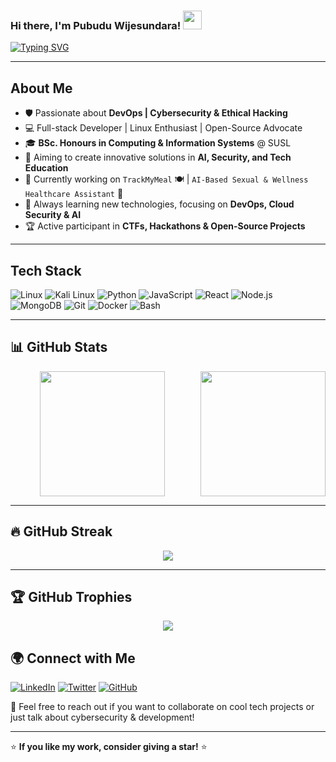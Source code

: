 ### Hi there, I'm Pubudu Wijesundara! <img src="https://media.giphy.com/media/hvRJCLFzcasrR4ia7z/giphy.gif" width="30px">

[![Typing SVG](https://readme-typing-svg.herokuapp.com?color=36BCF7&size=28&lines=Cybersecurity+Enthusiast;Full-Stack+Developer;Tech+Educator;Open-Source+Contributor)](https://git.io/typing-svg)

---

## About Me

- 🛡️ Passionate about **DevOps | Cybersecurity & Ethical Hacking**
- 💻 Full-stack Developer | Linux Enthusiast | Open-Source Advocate
- 🎓 **BSc. Honours in Computing & Information Systems** @ SUSL
- 🎯 Aiming to create innovative solutions in **AI, Security, and Tech Education**
- 🔭 Currently working on `TrackMyMeal` 🍽️ | `AI-Based Sexual & Wellness Healthcare Assistant` 🏥
- 🌱 Always learning new technologies, focusing on **DevOps, Cloud Security & AI**
- 🏆 Active participant in **CTFs, Hackathons & Open-Source Projects**

---

## Tech Stack

![Linux](https://img.shields.io/badge/Linux-FCC624?style=flat&logo=linux&logoColor=black)
![Kali Linux](https://img.shields.io/badge/Kali_Linux-268BEE?style=flat&logo=kali-linux&logoColor=white)
![Python](https://img.shields.io/badge/Python-3776AB?style=flat&logo=python&logoColor=white)
![JavaScript](https://img.shields.io/badge/JavaScript-F7DF1E?style=flat&logo=javascript&logoColor=black)
![React](https://img.shields.io/badge/React-61DAFB?style=flat&logo=react&logoColor=black)
![Node.js](https://img.shields.io/badge/Node.js-339933?style=flat&logo=node.js&logoColor=white)
![MongoDB](https://img.shields.io/badge/MongoDB-47A248?style=flat&logo=mongodb&logoColor=white)
![Git](https://img.shields.io/badge/Git-F05032?style=flat&logo=git&logoColor=white)
![Docker](https://img.shields.io/badge/Docker-2496ED?style=flat&logo=docker&logoColor=white)
![Bash](https://img.shields.io/badge/Bash-121011?style=flat&logo=gnu-bash&logoColor=white)

---

## 📊 GitHub Stats

<p align="center" style="display: flex; justify-content: center; gap: 10px;">
<img src="https://github-readme-stats.vercel.app/api?username=thewijay&show_icons=true&theme=radical" style="flex: 3; max-width: 60%; height: 200px;" />
<img src="https://github-readme-stats.vercel.app/api/top-langs/?username=thewijay&layout=compact&theme=radical" style="flex: 2; max-width: 40%; height: 200px;" />
</p>

---

## 🔥 GitHub Streak

<p align="center">
  <img src="https://github-readme-streak-stats.herokuapp.com/?user=thewijay&theme=dark&hide_border=true" />
</p>

---

## 🏆 GitHub Trophies

<p align="center">
  <img src="https://github-profile-trophy.vercel.app/?username=thewijay&theme=darkhub&no-bg=true&margin-w=10" />
</p>

## 🌍 Connect with Me

[![LinkedIn](https://img.shields.io/badge/LinkedIn-0A66C2?style=flat&logo=linkedin&logoColor=white)](https://www.linkedin.com/in/pubudu-wijesundara/)
[![Twitter](https://img.shields.io/badge/Twitter-1DA1F2?style=flat&logo=twitter&logoColor=white)](https://twitter.com/)
[![GitHub](https://img.shields.io/badge/GitHub-181717?style=flat&logo=github&logoColor=white)](https://github.com/thewijay)

<!-- [![Portfolio](https://img.shields.io/badge/Portfolio-FF5722?style=flat&logo=Firefox&logoColor=white)](https://mylink.com)   -->

💬 Feel free to reach out if you want to collaborate on cool tech projects or just talk about cybersecurity & development!

---

<!-- ### 🦾 Fun Fact:
💡 My AI assistant is called **Neo** (inspired by sci-fi tech & AI assistants like J.A.R.V.I.S.)

--- -->

⭐ **If you like my work, consider giving a star!** ⭐
